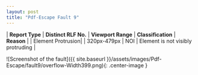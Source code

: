 ```yaml
---
layout: post
title: "Pdf-Escape Fault 9"
---
```

| **Report Type** | **Distinct RLF No.** | **Viewport Range** | **Classification** | **Reason** |
| Element Protrusion|  | 320px-479px | NOI | Element is not visibly protruding | 

![Screenshot of the fault]({{ site.baseurl }}/assets/images/Pdf-Escape/fault9/overflow-Width399.png){: .center-image }
